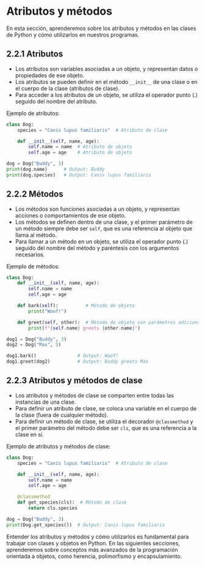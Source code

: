 # Atributos y métodos

En esta sección, aprenderemos sobre los atributos y métodos en las clases de Python y cómo utilizarlos en nuestros programas.

## 2.2.1 Atributos

- Los atributos son variables asociadas a un objeto, y representan datos o propiedades de ese objeto.
- Los atributos se pueden definir en el método `__init__` de una clase o en el cuerpo de la clase (atributos de clase).
- Para acceder a los atributos de un objeto, se utiliza el operador punto (.) seguido del nombre del atributo.

Ejemplo de atributos:

```python
class Dog:
    species = "Canis lupus familiaris"  # Atributo de clase

    def __init__(self, name, age):
        self.name = name  # Atributo de objeto
        self.age = age    # Atributo de objeto

dog = Dog("Buddy", 3)
print(dog.name)      # Output: Buddy
print(dog.species)   # Output: Canis lupus familiaris
```

## 2.2.2 Métodos

- Los métodos son funciones asociadas a un objeto, y representan acciones o comportamientos de ese objeto.
- Los métodos se definen dentro de una clase, y el primer parámetro de un método siempre debe ser `self`, que es una referencia al objeto que llama al método.
- Para llamar a un método en un objeto, se utiliza el operador punto (.) seguido del nombre del método y paréntesis con los argumentos necesarios.

Ejemplo de métodos:

```python
class Dog:
    def __init__(self, name, age):
        self.name = name
        self.age = age

    def bark(self):          # Método de objeto
        print("Woof!")

    def greet(self, other):  # Método de objeto con parámetros adicionales
        print(f"{self.name} greets {other.name}")

dog1 = Dog("Buddy", 3)
dog2 = Dog("Max", 5)

dog1.bark()               # Output: Woof!
dog1.greet(dog2)          # Output: Buddy greets Max
```

## 2.2.3 Atributos y métodos de clase

- Los atributos y métodos de clase se comparten entre todas las instancias de una clase.
- Para definir un atributo de clase, se coloca una variable en el cuerpo de la clase (fuera de cualquier método).
- Para definir un método de clase, se utiliza el decorador `@classmethod` y el primer parámetro del método debe ser `cls`, que es una referencia a la clase en sí.

Ejemplo de atributos y métodos de clase:

```python
class Dog:
    species = "Canis lupus familiaris"  # Atributo de clase

    def __init__(self, name, age):
        self.name = name
        self.age = age

    @classmethod
    def get_species(cls):  # Método de clase
        return cls.species

dog = Dog("Buddy", 3)
print(Dog.get_species())  # Output: Canis lupus familiaris
```

Entender los atributos y métodos y cómo utilizarlos es fundamental para trabajar con clases y objetos en Python. En las siguientes secciones, aprenderemos sobre conceptos más avanzados de la programación orientada a objetos, como herencia, polimorfismo y encapsulamiento.